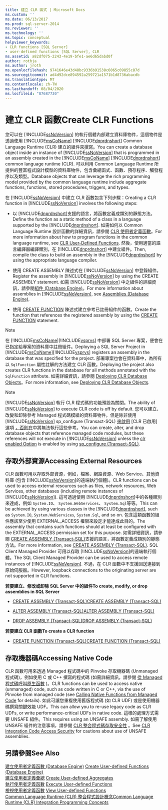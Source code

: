 ```yaml
---
title: 建立 CLR 函式 | Microsoft Docs
ms.custom: ''
ms.date: 06/13/2017
ms.prod: sql-server-2014
ms.reviewer: ''
ms.technology: ''
ms.topic: conceptual
helpviewer_keywords:
- CLR functions [SQL Server]
- user-defined functions [SQL Server], CLR
ms.assetid: a82df075-2243-4e19-bfe1-ae6d65dabd0f
author: rothja
ms.author: jroth
ms.openlocfilehash: 9741646e43d48bc9336b91538c6065c09855c87d
ms.sourcegitcommit: ad4d92dce894592a259721a1571b1d8736abacdb
ms.translationtype: MT
ms.contentlocale: zh-TW
ms.lasthandoff: 08/04/2020
ms.locfileid: "87687730"
---
```

# <a name="create-clr-functions"></a><span data-ttu-id="033a6-102">建立 CLR 函數</span><span class="sxs-lookup"><span data-stu-id="033a6-102">Create CLR Functions</span></span>
  <span data-ttu-id="033a6-103">您可以在 [!INCLUDE[ssNoVersion](../../includes/ssnoversion-md.md)] 的執行個體內部建立資料庫物件，這個物件是透過使用 [!INCLUDE[msCoName](../../includes/msconame-md.md)] [!INCLUDE[dnprdnshort](../../includes/dnprdnshort-md.md)] Common Language Runtime (CLR) 建立的組件來撰寫。</span><span class="sxs-lookup"><span data-stu-id="033a6-103">You can create a database object inside an instance of [!INCLUDE[ssNoVersion](../../includes/ssnoversion-md.md)] that is programmed in an assembly created in the [!INCLUDE[msCoName](../../includes/msconame-md.md)] [!INCLUDE[dnprdnshort](../../includes/dnprdnshort-md.md)] common language runtime (CLR).</span></span> <span data-ttu-id="033a6-104">可以利用 Common Language Runtime 所提供的豐富程式設計模型的資料庫物件，包含彙總函式、函數、預存程序、觸發程序以及類型。</span><span class="sxs-lookup"><span data-stu-id="033a6-104">Database objects that can leverage the rich programming model provided by the common language runtime include aggregate functions, functions, stored procedures, triggers, and types.</span></span>  
  
 <span data-ttu-id="033a6-105">在 [!INCLUDE[ssNoVersion](../../includes/ssnoversion-md.md)] 中建立 CLR 函數包含下列步驟：</span><span class="sxs-lookup"><span data-stu-id="033a6-105">Creating a CLR function in [!INCLUDE[ssNoVersion](../../includes/ssnoversion-md.md)] involves the following steps:</span></span>  
  
-   <span data-ttu-id="033a6-106">以 [!INCLUDE[dnprdnshort](../../includes/dnprdnshort-md.md)]支援的語言，將函數定義成類別的靜態方法。</span><span class="sxs-lookup"><span data-stu-id="033a6-106">Define the function as a static method of a class in a language supported by the [!INCLUDE[dnprdnshort](../../includes/dnprdnshort-md.md)].</span></span> <span data-ttu-id="033a6-107">如需如何以 Common Language Runtime 設計函數的詳細資訊，請參閱 [CLR 使用者定義函數](../clr-integration-database-objects-user-defined-functions/clr-user-defined-functions.md)。</span><span class="sxs-lookup"><span data-stu-id="033a6-107">For more information about how to program functions in the common language runtime, see [CLR User-Defined Functions](../clr-integration-database-objects-user-defined-functions/clr-user-defined-functions.md).</span></span> <span data-ttu-id="033a6-108">然後，使用適當的語言編譯器編譯類別，在 [!INCLUDE[dnprdnshort](../../includes/dnprdnshort-md.md)] 中建立組件。</span><span class="sxs-lookup"><span data-stu-id="033a6-108">Then, compile the class to build an assembly in the [!INCLUDE[dnprdnshort](../../includes/dnprdnshort-md.md)] by using the appropriate language compiler.</span></span>  
  
-   <span data-ttu-id="033a6-109">使用 CREATE ASSEMBLY 陳述式在 [!INCLUDE[ssNoVersion](../../includes/ssnoversion-md.md)] 中登錄組件。</span><span class="sxs-lookup"><span data-stu-id="033a6-109">Register the assembly in [!INCLUDE[ssNoVersion](../../includes/ssnoversion-md.md)] by using the CREATE ASSEMBLY statement.</span></span> <span data-ttu-id="033a6-110">如需 [!INCLUDE[ssNoVersion](../../includes/ssnoversion-md.md)] 中之組件的詳細資訊，請參閱[組件 &#40;Database Engine&#41;](../clr-integration/assemblies-database-engine.md)。</span><span class="sxs-lookup"><span data-stu-id="033a6-110">For more information about assemblies in [!INCLUDE[ssNoVersion](../../includes/ssnoversion-md.md)], see [Assemblies &#40;Database Engine&#41;](../clr-integration/assemblies-database-engine.md).</span></span>  
  
-   <span data-ttu-id="033a6-111">使用 [CREATE FUNCTION](/sql/t-sql/statements/create-function-transact-sql) 陳述式建立參考已註冊組件的函數。</span><span class="sxs-lookup"><span data-stu-id="033a6-111">Create the function that references the registered assembly by using the [CREATE FUNCTION](/sql/t-sql/statements/create-function-transact-sql) statement.</span></span>  
  
> [!NOTE]  
>  <span data-ttu-id="033a6-112">在 [!INCLUDE[msCoName](../../includes/msconame-md.md)][!INCLUDE[vsprvs](../../includes/vsprvs-md.md)] 中部署 SQL Server 專案，便會在已指定給專案的資料庫中註冊組件。</span><span class="sxs-lookup"><span data-stu-id="033a6-112">Deploying a SQL Server Project in [!INCLUDE[msCoName](../../includes/msconame-md.md)][!INCLUDE[vsprvs](../../includes/vsprvs-md.md)] registers an assembly in the database that was specified for the project.</span></span> <span data-ttu-id="033a6-113">部署專案也會在資料庫中，為所有以 `SqlFunction` 屬性註解的方法建立 CLR 函數。</span><span class="sxs-lookup"><span data-stu-id="033a6-113">Deploying the project also creates CLR functions in the database for all methods annotated with the `SqlFunction` attribute.</span></span> <span data-ttu-id="033a6-114">如需詳細資訊，請參閱 [Deploying CLR Database Objects](../clr-integration/deploying-clr-database-objects.md)。</span><span class="sxs-lookup"><span data-stu-id="033a6-114">For more information, see [Deploying CLR Database Objects](../clr-integration/deploying-clr-database-objects.md).</span></span>  
  
> [!NOTE]  
>  <span data-ttu-id="033a6-115">[!INCLUDE[ssNoVersion](../../includes/ssnoversion-md.md)] 執行 CLR 程式碼的功能預設為關閉。</span><span class="sxs-lookup"><span data-stu-id="033a6-115">The ability of [!INCLUDE[ssNoVersion](../../includes/ssnoversion-md.md)] to execute CLR code is off by default.</span></span> <span data-ttu-id="033a6-116">您可以建立、改變和卸除參考 Managed 程式碼模組的資料庫物件，但是除非使用 [!INCLUDE[ssNoVersion](../../includes/ssnoversion-md.md)] sp_configure (Transact-SQL) [來啟用](../../database-engine/configure-windows/clr-enabled-server-configuration-option.md) [CLR 已啟用] 選項 [，否則在](/sql/relational-databases/system-stored-procedures/sp-configure-transact-sql)中將無法執行這些參考。</span><span class="sxs-lookup"><span data-stu-id="033a6-116">You can create, alter, and drop database objects that reference managed code modules, but these references will not execute in [!INCLUDE[ssNoVersion](../../includes/ssnoversion-md.md)] unless the [clr enabled Option](../../database-engine/configure-windows/clr-enabled-server-configuration-option.md) is enabled by using [sp_configure (Transact-SQL)](/sql/relational-databases/system-stored-procedures/sp-configure-transact-sql).</span></span>  
  
## <a name="accessing-external-resources"></a><span data-ttu-id="033a6-117">存取外部資源</span><span class="sxs-lookup"><span data-stu-id="033a6-117">Accessing External Resources</span></span>  
 <span data-ttu-id="033a6-118">CLR 函數可用以存取外部資源，例如，檔案、網路資源、Web Service、其他資料庫 (包含 [!INCLUDE[ssNoVersion](../../includes/ssnoversion-md.md)]的遠端執行個體)。</span><span class="sxs-lookup"><span data-stu-id="033a6-118">CLR functions can be used to access external resources such as files, network resources, Web Services, other databases (including remote instances of [!INCLUDE[ssNoVersion](../../includes/ssnoversion-md.md)]).</span></span> <span data-ttu-id="033a6-119">這可透過使用 [!INCLUDE[dnprdnshort](../../includes/dnprdnshort-md.md)]中的各種類別來達成，例如 `System.IO`、 `System.WebServices`、 `System.Sql`等等。</span><span class="sxs-lookup"><span data-stu-id="033a6-119">This can be achieved by using various classes in the [!INCLUDE[dnprdnshort](../../includes/dnprdnshort-md.md)], such as `System.IO`, `System.WebServices`, `System.Sql`, and so on.</span></span> <span data-ttu-id="033a6-120">包含這類函數的組件應該至少使用 EXTERNAL_ACCESS 權限來設定才能達成此目的。</span><span class="sxs-lookup"><span data-stu-id="033a6-120">The assembly that contains such functions should at least be configured with the EXTERNAL_ACCESS permission set for this purpose.</span></span> <span data-ttu-id="033a6-121">如需詳細資訊，請參閱 [CREATE ASSEMBLY &#40;Transact-SQL&#41;](/sql/t-sql/statements/create-assembly-transact-sql)支援的語言，將函數定義成類別的靜態方法。</span><span class="sxs-lookup"><span data-stu-id="033a6-121">For more information, see [CREATE ASSEMBLY &#40;Transact-SQL&#41;](/sql/t-sql/statements/create-assembly-transact-sql).</span></span> <span data-ttu-id="033a6-122">SQL Client Managed Provider 可用以存取 [!INCLUDE[ssNoVersion](../../includes/ssnoversion-md.md)]的遠端執行個體。</span><span class="sxs-lookup"><span data-stu-id="033a6-122">The SQL Client Managed Provider can be used to access remote instances of [!INCLUDE[ssNoVersion](../../includes/ssnoversion-md.md)].</span></span> <span data-ttu-id="033a6-123">不過，在 CLR 函數中不支援回送連接到原始伺服器。</span><span class="sxs-lookup"><span data-stu-id="033a6-123">However, loopback connections to the originating server are not supported in CLR functions.</span></span>  
  
 <span data-ttu-id="033a6-124">**若要建立、修改或卸除 SQL Server 中的組件**</span><span class="sxs-lookup"><span data-stu-id="033a6-124">**To create, modify, or drop assemblies in SQL Server**</span></span>  
  
-   [<span data-ttu-id="033a6-125">CREATE ASSEMBLY &#40;Transact-SQL&#41;</span><span class="sxs-lookup"><span data-stu-id="033a6-125">CREATE ASSEMBLY &#40;Transact-SQL&#41;</span></span>](/sql/t-sql/statements/create-assembly-transact-sql)  
  
-   [<span data-ttu-id="033a6-126">ALTER ASSEMBLY &#40;Transact-SQL&#41;</span><span class="sxs-lookup"><span data-stu-id="033a6-126">ALTER ASSEMBLY &#40;Transact-SQL&#41;</span></span>](/sql/t-sql/statements/alter-assembly-transact-sql)  
  
-   [<span data-ttu-id="033a6-127">DROP ASSEMBLY &#40;Transact-SQL&#41;</span><span class="sxs-lookup"><span data-stu-id="033a6-127">DROP ASSEMBLY &#40;Transact-SQL&#41;</span></span>](/sql/t-sql/statements/drop-assembly-transact-sql)  
  
 <span data-ttu-id="033a6-128">**若要建立 CLR 函數**</span><span class="sxs-lookup"><span data-stu-id="033a6-128">**To create a CLR function**</span></span>  
  
-   [<span data-ttu-id="033a6-129">CREATE FUNCTION &#40;Transact-SQL&#41;</span><span class="sxs-lookup"><span data-stu-id="033a6-129">CREATE FUNCTION &#40;Transact-SQL&#41;</span></span>](/sql/t-sql/statements/create-function-transact-sql)  
  
## <a name="accessing-native-code"></a><span data-ttu-id="033a6-130">存取機器碼</span><span class="sxs-lookup"><span data-stu-id="033a6-130">Accessing Native Code</span></span>  
 <span data-ttu-id="033a6-131">CLR 函數可用來透過 Managed 程式碼中的 PInvoke 存取機器碼 (Unmanaged 程式碼)，例如使用 C 或 C++ 撰寫的程式碼 (如需詳細資訊，請參閱 [從 Managed 程式碼呼叫原生函數](https://go.microsoft.com/fwlink/?LinkID=181929) )。</span><span class="sxs-lookup"><span data-stu-id="033a6-131">CLR functions can be used to access native (unmanaged) code, such as code written in C or C++, via the use of PInvoke from managed code (see [Calling Native Functions from Managed Code](https://go.microsoft.com/fwlink/?LinkID=181929) for details).</span></span> <span data-ttu-id="033a6-132">如此可讓您重複使用舊版程式碼 (如 CLR UDF) 或是使用機器碼撰寫關鍵效能 UDF。</span><span class="sxs-lookup"><span data-stu-id="033a6-132">This can allow you to re-use legacy code as CLR UDFs, or write performance-critical UDFs in native code.</span></span> <span data-ttu-id="033a6-133">這樣的處理方式需要 UNSAFE 組件。</span><span class="sxs-lookup"><span data-stu-id="033a6-133">This requires using an UNSAFE assembly.</span></span> <span data-ttu-id="033a6-134">如需了解使用 UNSAFE 組件的注意事項，請參閱 [CLR 整合程式碼存取安全性](../clr-integration/security/clr-integration-code-access-security.md) 。</span><span class="sxs-lookup"><span data-stu-id="033a6-134">See [CLR Integration Code Access Security](../clr-integration/security/clr-integration-code-access-security.md) for cautions about use of UNSAFE assemblies.</span></span>  
  
## <a name="see-also"></a><span data-ttu-id="033a6-135">另請參閱</span><span class="sxs-lookup"><span data-stu-id="033a6-135">See Also</span></span>  
 <span data-ttu-id="033a6-136">[建立使用者定義函數 &#40;Database Engine&#41;](create-user-defined-functions-database-engine.md) </span><span class="sxs-lookup"><span data-stu-id="033a6-136">[Create User-defined Functions &#40;Database Engine&#41;](create-user-defined-functions-database-engine.md) </span></span>  
 <span data-ttu-id="033a6-137">[建立使用者定義彙總](create-user-defined-aggregates.md) </span><span class="sxs-lookup"><span data-stu-id="033a6-137">[Create User-defined Aggregates](create-user-defined-aggregates.md) </span></span>  
 <span data-ttu-id="033a6-138">[執行使用者定義函數](execute-user-defined-functions.md) </span><span class="sxs-lookup"><span data-stu-id="033a6-138">[Execute User-defined Functions](execute-user-defined-functions.md) </span></span>  
 <span data-ttu-id="033a6-139">[檢視使用者定義函數](view-user-defined-functions.md) </span><span class="sxs-lookup"><span data-stu-id="033a6-139">[View User-defined Functions](view-user-defined-functions.md) </span></span>  
 [<span data-ttu-id="033a6-140">Common Language Runtime &#40;CLR&#41; 整合程式設計概念</span><span class="sxs-lookup"><span data-stu-id="033a6-140">Common Language Runtime &#40;CLR&#41; Integration Programming Concepts</span></span>](../clr-integration/common-language-runtime-clr-integration-programming-concepts.md)  
  
  
